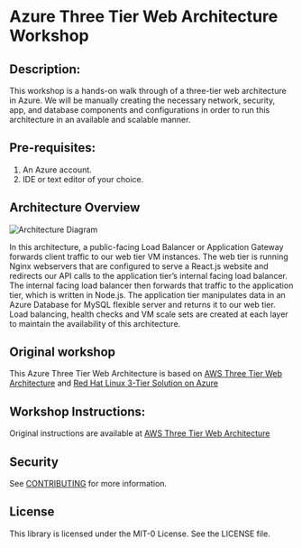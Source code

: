 # Azure Three Tier Web Architecture Workshop

## Description: 
This workshop is a hands-on walk through of a three-tier web architecture in Azure. We will be manually creating the necessary network, security, app, and database components and configurations in order to run this architecture in an available and scalable manner.

## Pre-requisites:
1. An Azure account. 
1. IDE or text editor of your choice.

## Architecture Overview
![Architecture Diagram](https://github.com/jstanesic/azure-three-tier-web-architecture-workshop/blob/main/application-code/web-tier/src/assets/3TierArch.png)

In this architecture, a public-facing Load Balancer or Application Gateway forwards client traffic to our web tier VM instances. The web tier is running Nginx webservers that are configured to serve a React.js website and redirects our API calls to the application tier’s internal facing load balancer. The internal facing load balancer then forwards that traffic to the application tier, which is written in Node.js. The application tier manipulates data in an Azure Database for MySQL flexible server and returns it to our web tier. Load balancing, health checks and VM scale sets are created at each layer to maintain the availability of this architecture.

## Original workshop
This Azure Three Tier Web Architecture is based on [AWS Three Tier Web Architecture](https://catalog.us-east-1.prod.workshops.aws/workshops/85cd2bb2-7f79-4e96-bdee-8078e469752a/en-US)
and [Red Hat Linux 3-Tier Solution on Azure](https://learn.microsoft.com/en-us/samples/azure/azure-quickstart-templates/rhel-3tier-iaas/)

## Workshop Instructions:
Original instructions are available at [AWS Three Tier Web Architecture](https://catalog.us-east-1.prod.workshops.aws/workshops/85cd2bb2-7f79-4e96-bdee-8078e469752a/en-US)

## Security

See [CONTRIBUTING](CONTRIBUTING.md#security-issue-notifications) for more information.

## License

This library is licensed under the MIT-0 License. See the LICENSE file.

